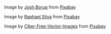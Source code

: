 Image by <a href="https://pixabay.com/users/joshborup-5103444/?utm_source=link-attribution&utm_medium=referral&utm_campaign=image&utm_content=2429746">Josh Borup</a> from <a href="https://pixabay.com//?utm_source=link-attribution&utm_medium=referral&utm_campaign=image&utm_content=2429746">Pixabay</a>

Image by <a href="https://pixabay.com/users/raphaelsilva-4702998/?utm_source=link-attribution&utm_medium=referral&utm_campaign=image&utm_content=3384019">Raphael Silva</a> from <a href="https://pixabay.com//?utm_source=link-attribution&utm_medium=referral&utm_campaign=image&utm_content=3384019">Pixabay</a>

Image by <a href="https://pixabay.com/users/clker-free-vector-images-3736/?utm_source=link-attribution&utm_medium=referral&utm_campaign=image&utm_content=33918">Clker-Free-Vector-Images</a> from <a href="https://pixabay.com//?utm_source=link-attribution&utm_medium=referral&utm_campaign=image&utm_content=33918">Pixabay</a>